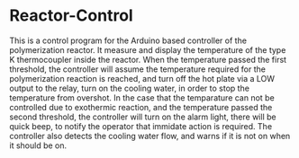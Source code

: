 # Reactor-Control
This is a control program for the Arduino based controller of the polymerization reactor. 
It measure and display the temperature of the type K thermocoupler inside the reactor. When 
the temperature passed the first threshold, the controller will assume the temperature required
for the polymerization reaction is reached, and turn off the hot plate via a LOW output to the
relay, turn on the cooling water, in order to stop the temperature from overshot. In the case 
that the temparature can not be controlled due to exothermic reaction, and the temperature 
passed the second threshold, the controller will turn on the alarm light, there will be quick 
beep, to notify the operator that immidate action is required. 
The controller also detects the cooling water flow, and warns if it is not on when it should be on. 
